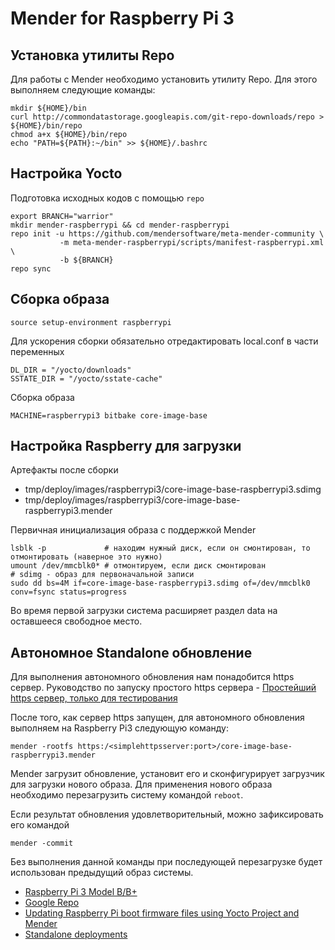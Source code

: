 # Mender for Raspberry Pi 3

## Установка утилиты Repo

Для работы с Mender необходимо установить утилиту Repo. Для этого выполняем следующие команды:

```shell
mkdir ${HOME}/bin
curl http://commondatastorage.googleapis.com/git-repo-downloads/repo > ${HOME}/bin/repo
chmod a+x ${HOME}/bin/repo
echo "PATH=${PATH}:~/bin" >> ${HOME}/.bashrc
```

## Настройка Yocto

Подготовка исходных кодов с помощью `repo`

```shell
export BRANCH="warrior"
mkdir mender-raspberrypi && cd mender-raspberrypi
repo init -u https://github.com/mendersoftware/meta-mender-community \
           -m meta-mender-raspberrypi/scripts/manifest-raspberrypi.xml \
           -b ${BRANCH}
repo sync
```

## Сборка образа

``` shell
source setup-environment raspberrypi
```

Для ускорения сборки обязательно отредактировать local.conf в части переменных

``` shell
DL_DIR = "/yocto/downloads"
SSTATE_DIR = "/yocto/sstate-cache"
```

Сборка образа

``` shell
MACHINE=raspberrypi3 bitbake core-image-base
```

## Настройка Raspberry для загрузки

Артефакты после сборки

* tmp/deploy/images/raspberrypi3/core-image-base-raspberrypi3.sdimg
* tmp/deploy/images/raspberrypi3/core-image-base-raspberrypi3.mender

Первичная инициализация образа с поддержкой Mender

```shell
lsblk -p             # находим нужный диск, если он смонтирован, то отмонтировать (наверное это нужно)
umount /dev/mmcblk0* # отмонтируем, если диск смонтирован
# sdimg - образ для первоначальной записи
sudo dd bs=4M if=core-image-base-raspberrypi3.sdimg of=/dev/mmcblk0 conv=fsync status=progress
```

Во время первой загрузки система расширяет раздел data на оставшееся свободное место.

## Автономное Standalone обновление

Для выполнения автономного обновления нам понадобится https сервер. Руководство по запуску простого https сервера - [Простейший https сервер, только для тестирования](../mender/simplehttps.md)

После того, как сервер https запущен, для автономного обновления выполняем на Raspberry Pi3 следующую команду:

```shell
mender -rootfs https:/<simplehttpsserver:port>/core-image-base-raspberrypi3.mender
```

Mender загрузит обновление, установит его и сконфигурирует загрузчик для загрузки нового образа. Для применения нового образа необходимо перезагрузить систему командой `reboot`.

Если результат обновления удовлетворительный, можно зафиксировать его командой

```shell
mender -commit
```

Без выполнения данной команды при последующей перезагрузке будет использован предыдущий образ системы.

* [Raspberry Pi 3 Model B/B+](https://hub.mender.io/t/raspberry-pi-3-model-b-b/57)
* [Google Repo](https://hub.mender.io/t/google-repo/58)
* [Updating Raspberry Pi boot firmware files using Yocto Project and Mender](https://hub.mender.io/t/updating-raspberry-pi-boot-firmware-files-using-yocto-project-and-mender/1719)
* [Standalone deployments](https://docs.mender.io/2.3/architecture/standalone-deployments)
